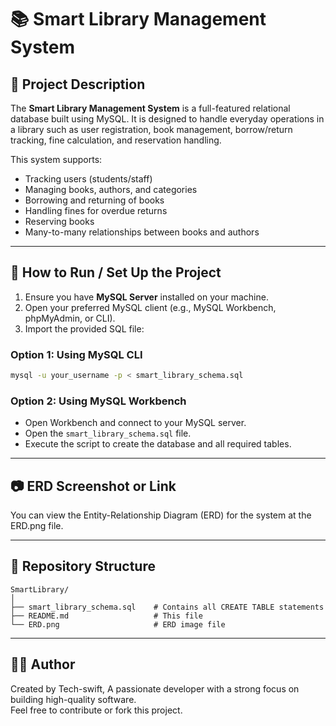 
# 📚 Smart Library Management System

## 📝 Project Description

The **Smart Library Management System** is a full-featured relational database built using MySQL. It is designed to handle everyday operations in a library such as user registration, book management, borrow/return tracking, fine calculation, and reservation handling.

This system supports:
- Tracking users (students/staff)
- Managing books, authors, and categories
- Borrowing and returning of books
- Handling fines for overdue returns
- Reserving books
- Many-to-many relationships between books and authors

---

## 🚀 How to Run / Set Up the Project

1. Ensure you have **MySQL Server** installed on your machine.
2. Open your preferred MySQL client (e.g., MySQL Workbench, phpMyAdmin, or CLI).
3. Import the provided SQL file:

### Option 1: Using MySQL CLI
```bash
mysql -u your_username -p < smart_library_schema.sql
```

### Option 2: Using MySQL Workbench
- Open Workbench and connect to your MySQL server.
- Open the `smart_library_schema.sql` file.
- Execute the script to create the database and all required tables.

---

## 📷 ERD Screenshot or Link

You can view the Entity-Relationship Diagram (ERD) for the system at the ERD.png file.

---

## 📁 Repository Structure

```
SmartLibrary/
│
├── smart_library_schema.sql    # Contains all CREATE TABLE statements
├── README.md                   # This file
└── ERD.png                     # ERD image file
```

---

## 👨‍💻 Author

Created by Tech-swift, A passionate developer with a strong focus on building high-quality software.  
Feel free to contribute or fork this project.
